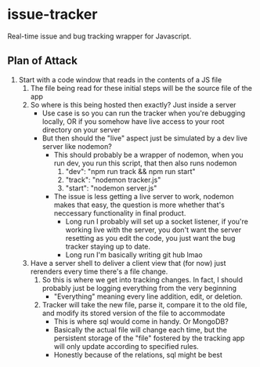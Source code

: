 # issue-tracker
Real-time issue and bug tracking wrapper for Javascript.

## Plan of Attack
1. Start with a code window that reads in the contents of a JS file
    1. The file being read for these initial steps will be the source file of the app
    2. So where is this being hosted then exactly? Just inside a server
        - Use case is so you can run the tracker when you're debugging locally, OR if you somehow have live access to your root directory on your server
        - But then should the "live" aspect just be simulated by a dev live server like nodemon?
            - This should probably be a wrapper of nodemon, when you run dev, you run this script, that then also runs nodemon
                1. "dev": "npm run track && npm run start"
                2. "track": "nodemon tracker.js"
                3. "start": "nodemon server.js"
            - The issue is less getting a live server to work, nodemon makes that easy, the question is more whether that's neccessary functionality in final product.
                - Long run I probably will set up a socket listener, if you're working live with the server, you don't want the server resetting as you edit the code, you just want the bug tracker staying up to date.
                - Long run I'm basically writing git hub lmao
    3. Have a server shell to deliver a client view that (for now) just rerenders every time there's a file change.
        1. So this is where we get into tracking changes. In fact, I should probably just be logging everything from the very beginning
            - "Everything" meaning every line addition, edit, or deletion.
        2. Tracker will take the new file, parse it, compare it to the old file, and modify its stored version of the file to accommodate
            - This is where sql would come in handy. Or MongoDB?
            - Basically the actual file will change each time, but the persistent storage of the "file" fostered by the tracking app will only update according to specified rules.
            - Honestly because of the relations, sql might be best
